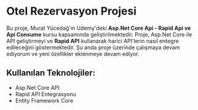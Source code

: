 # Otel Rezervasyon Projesi

Bu proje, Murat Yücedağ'ın Udemy'deki **Asp.Net Core Api - Rapid Api ve Api Consume** kursu kapsamında geliştirilmektedir. Proje, Asp.Net Core ile API geliştirmeyi ve **Rapid API** kullanarak harici API'lerin nasıl entegre edileceğini göstermektedir. Şu anda proje üzerinde çalışmaya devam ediyorum ve yeni özellikler eklenmeye devam ediyor.

## Kullanılan Teknolojiler:

- Asp.Net Core API
- Rapid API Entegrasyonu
- Entity Framework Core
